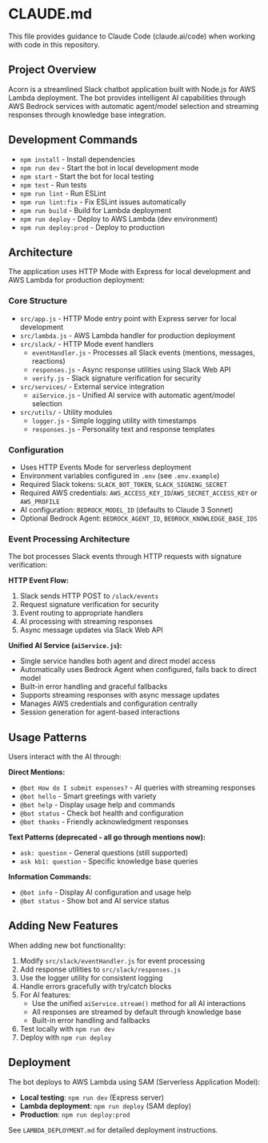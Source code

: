 # CLAUDE.md

This file provides guidance to Claude Code (claude.ai/code) when working with code in this repository.

## Project Overview

Acorn is a streamlined Slack chatbot application built with Node.js for AWS Lambda deployment. The bot provides intelligent AI capabilities through AWS Bedrock services with automatic agent/model selection and streaming responses through knowledge base integration.

## Development Commands

- `npm install` - Install dependencies
- `npm run dev` - Start the bot in local development mode
- `npm start` - Start the bot for local testing
- `npm test` - Run tests
- `npm run lint` - Run ESLint
- `npm run lint:fix` - Fix ESLint issues automatically
- `npm run build` - Build for Lambda deployment
- `npm run deploy` - Deploy to AWS Lambda (dev environment)
- `npm run deploy:prod` - Deploy to production

## Architecture

The application uses HTTP Mode with Express for local development and AWS Lambda for production deployment:

### Core Structure
- `src/app.js` - HTTP Mode entry point with Express server for local development
- `src/lambda.js` - AWS Lambda handler for production deployment
- `src/slack/` - HTTP Mode event handlers
  - `eventHandler.js` - Processes all Slack events (mentions, messages, reactions)
  - `responses.js` - Async response utilities using Slack Web API
  - `verify.js` - Slack signature verification for security
- `src/services/` - External service integration
  - `aiService.js` - Unified AI service with automatic agent/model selection
- `src/utils/` - Utility modules
  - `logger.js` - Simple logging utility with timestamps
  - `responses.js` - Personality text and response templates

### Configuration
- Uses HTTP Events Mode for serverless deployment
- Environment variables configured in `.env` (see `.env.example`)
- Required Slack tokens: `SLACK_BOT_TOKEN`, `SLACK_SIGNING_SECRET`
- Required AWS credentials: `AWS_ACCESS_KEY_ID`/`AWS_SECRET_ACCESS_KEY` or `AWS_PROFILE`
- AI configuration: `BEDROCK_MODEL_ID` (defaults to Claude 3 Sonnet)
- Optional Bedrock Agent: `BEDROCK_AGENT_ID`, `BEDROCK_KNOWLEDGE_BASE_IDS`

### Event Processing Architecture
The bot processes Slack events through HTTP requests with signature verification:

**HTTP Event Flow:**
1. Slack sends HTTP POST to `/slack/events`
2. Request signature verification for security
3. Event routing to appropriate handlers
4. AI processing with streaming responses
5. Async message updates via Slack Web API

**Unified AI Service (`aiService.js`):**
- Single service handles both agent and direct model access
- Automatically uses Bedrock Agent when configured, falls back to direct model
- Built-in error handling and graceful fallbacks
- Supports streaming responses with async message updates
- Manages AWS credentials and configuration centrally
- Session generation for agent-based interactions

## Usage Patterns

Users interact with the AI through:

**Direct Mentions:**
- `@bot How do I submit expenses?` - AI queries with streaming responses
- `@bot hello` - Smart greetings with variety
- `@bot help` - Display usage help and commands
- `@bot status` - Check bot health and configuration
- `@bot thanks` - Friendly acknowledgment responses

**Text Patterns (deprecated - all go through mentions now):**
- `ask: question` - General questions (still supported)
- `ask kb1: question` - Specific knowledge base queries

**Information Commands:**
- `@bot info` - Display AI configuration and usage help
- `@bot status` - Show bot and AI service status

## Adding New Features

When adding new bot functionality:
1. Modify `src/slack/eventHandler.js` for event processing
2. Add response utilities to `src/slack/responses.js` 
3. Use the logger utility for consistent logging
4. Handle errors gracefully with try/catch blocks
5. For AI features:
   - Use the unified `aiService.stream()` method for all AI interactions
   - All responses are streamed by default through knowledge base
   - Built-in error handling and fallbacks
6. Test locally with `npm run dev`
7. Deploy with `npm run deploy`

## Deployment

The bot deploys to AWS Lambda using SAM (Serverless Application Model):
- **Local testing**: `npm run dev` (Express server)
- **Lambda deployment**: `npm run deploy` (SAM deploy)
- **Production**: `npm run deploy:prod`

See `LAMBDA_DEPLOYMENT.md` for detailed deployment instructions.